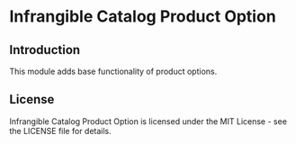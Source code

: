 # Infrangible Catalog Product Option

## Introduction

This module adds base functionality of product options.

## License

Infrangible Catalog Product Option is licensed under the MIT License - see the LICENSE file for details.
